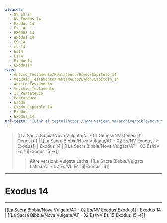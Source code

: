 ```yaml
---
aliases:
  - NV Es 14
  - NV Exodus 14
  - Exodus 14
  - Es 14
  - EXODUS 14
  - exodus 14
  - ES 14
  - es 14
  - Es14
  - Es14
  - Exodus14
  - Exodus14
tags:
  - Antico_Testamento/Pentateuco/Esodo/Capitolo_14
  - Vecchio_Testamento/Pentateuco/Esodo/Capitolo_14
  - Antico_Testamento
  - Vecchio_Testamento
  - Il_Pentateuco
  - Pentateuco
  - Esodo
  - Esodo_Capitolo_14
  - Exudus
  - Exodus_14
url-testo: "[Link al testo](https://www.vatican.va/archive/bible/nova_vulgata/documents/nova-vulgata_vt_exodus_lt.html)"
---
```


> [[La Sacra Bibbia/Nova Vulgata/AT - 01 Genesi/NV Genesi|↑ Genesis]] | [[La Sacra Bibbia/Nova Vulgata/AT - 02 Es/NV Exodus| ← Exodus]] <span class="bianco">| Exodus 14 |</span> [[La Sacra Bibbia/Nova Vulgata/AT - 02 Es/NV Es 15|Exodus 15 →]]
>> <span class="verde">Altre versioni:</span>
>> Vulgata Latina, [[La Sacra Bibbia/Vulgata Latina/AT - 02 Es/VL Es 14|Exodus 14]]

---

# Exodus 14

---

[[La Sacra Bibbia/Nova Vulgata/AT - 02 Es/NV Exodus|Exodus]] | Exodus 14 | [[La Sacra Bibbia/Nova Vulgata/AT - 02 Es/NV Es 15|Exodus 15 →]]